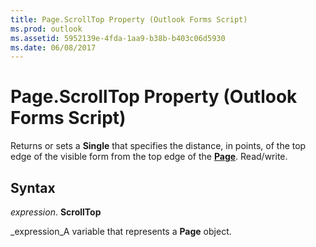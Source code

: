 ```yaml
---
title: Page.ScrollTop Property (Outlook Forms Script)
ms.prod: outlook
ms.assetid: 5952139e-4fda-1aa9-b38b-b403c06d5930
ms.date: 06/08/2017
---
```



# Page.ScrollTop Property (Outlook Forms Script)

Returns or sets a  **Single** that specifies the distance, in points, of the top edge of the visible form from the top edge of the **[Page](page-object-outlook-forms-script.md)**. Read/write.


## Syntax

 _expression_. **ScrollTop**

 _expression_A variable that represents a  **Page** object.


